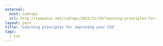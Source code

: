 ```yaml
---
external: 
  host: Codrops
  url: http://tympanus.net/codrops/2012/11/20/learning-principles-for-improving-your-css/
layout: post
title: "Learning principles for improving your CSS"
tags:
  - css
---
```

